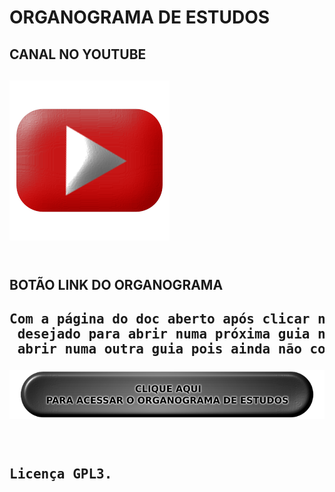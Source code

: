 # ORGANOGRAMA DE ESTUDOS

<h2>CANAL NO YOUTUBE<h2>
<a href="youtube.com/channel/UCqeV9QjYoUxOLD6p3QwxpnA/videos" target="_blank"><img src="https://raw.githubusercontent.com/GamerCleanVic/OrganogramaDeEstudos/gh-pages/Imagens/YTbutao.png"></a><br clear="all"/><br clear="all"/>

<h2>BOTÃO LINK DO ORGANOGRAMA<h2>
<pre align="justify" height="30">
Com a página do doc aberto após clicar no botão abaixo segure CRTL e clique no nome hyperlink <br /> desejado para abrir numa próxima guia no PC, e no dispositivo móvel segure sobre aquele e escolha <br /> abrir numa outra guia pois ainda não configurei _blank para abrir em outra guia.</pre>

<a href="https://gamercleanvic.github.io/OrganogramaDeEstudos/" target="_blank"><img src="https://raw.githubusercontent.com/GamerCleanVic/OrganogramaDeEstudos/gh-pages/Imagens/OEbot%C3%A3o.png"></a><br clear="all"/><br clear="all"/><br clear="all"/>

<pre align="justified">Licença GPL3.</pre>
